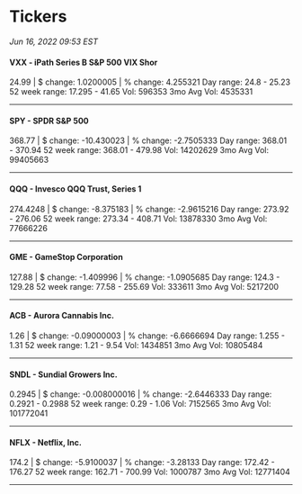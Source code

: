 # Tickers
*Jun 16, 2022 09:53 EST*

#### VXX - iPath Series B S&P 500 VIX Shor
24.99 | $ change: 1.0200005 | % change: 4.255321
Day range: 24.8 - 25.23 52 week range: 17.295 - 41.65
Vol: 596353 3mo Avg Vol: 4535331

---

#### SPY - SPDR S&P 500
368.77 | $ change: -10.430023 | % change: -2.7505333
Day range: 368.01 - 370.94 52 week range: 368.01 - 479.98
Vol: 14202629 3mo Avg Vol: 99405663

---

#### QQQ - Invesco QQQ Trust, Series 1
274.4248 | $ change: -8.375183 | % change: -2.9615216
Day range: 273.92 - 276.06 52 week range: 273.34 - 408.71
Vol: 13878330 3mo Avg Vol: 77666226

---

#### GME - GameStop Corporation
127.88 | $ change: -1.409996 | % change: -1.0905685
Day range: 124.3 - 129.28 52 week range: 77.58 - 255.69
Vol: 333611 3mo Avg Vol: 5217200

---

#### ACB - Aurora Cannabis Inc.
1.26 | $ change: -0.09000003 | % change: -6.6666694
Day range: 1.255 - 1.31 52 week range: 1.21 - 9.54
Vol: 1434851 3mo Avg Vol: 10805484

---

#### SNDL - Sundial Growers Inc.
0.2945 | $ change: -0.008000016 | % change: -2.6446333
Day range: 0.2921 - 0.2988 52 week range: 0.29 - 1.06
Vol: 7152565 3mo Avg Vol: 101772041

---

#### NFLX - Netflix, Inc.
174.2 | $ change: -5.9100037 | % change: -3.28133
Day range: 172.42 - 176.27 52 week range: 162.71 - 700.99
Vol: 1000787 3mo Avg Vol: 12771404

---

